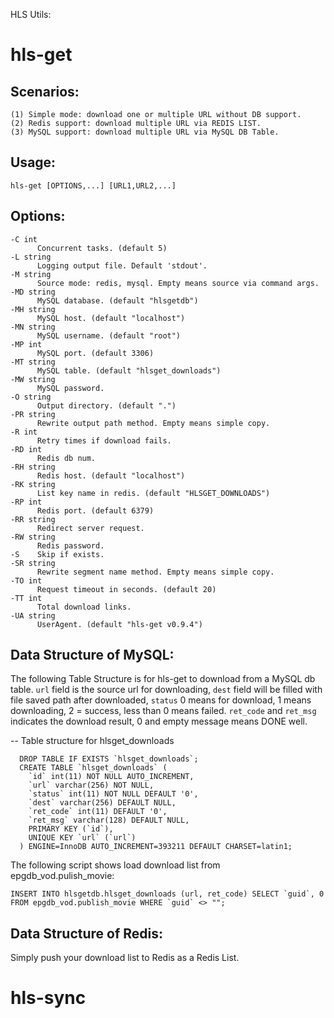 HLS Utils:

hls-get
========================================================================================================================
  Scenarios:
  ----------------------
    (1) Simple mode: download one or multiple URL without DB support.
    (2) Redis support: download multiple URL via REDIS LIST.
    (3) MySQL support: download multiple URL via MySQL DB Table.

  Usage:
  -----------------------
    hls-get [OPTIONS,...] [URL1,URL2,...]

  Options:
  -----------------------
    -C int
          Concurrent tasks. (default 5)
    -L string
          Logging output file. Default 'stdout'.
    -M string
          Source mode: redis, mysql. Empty means source via command args.
    -MD string
          MySQL database. (default "hlsgetdb")
    -MH string
          MySQL host. (default "localhost")
    -MN string
          MySQL username. (default "root")
    -MP int
          MySQL port. (default 3306)
    -MT string
          MySQL table. (default "hlsget_downloads")
    -MW string
          MySQL password.
    -O string
          Output directory. (default ".")
    -PR string
          Rewrite output path method. Empty means simple copy.
    -R int
          Retry times if download fails.
    -RD int
          Redis db num.
    -RH string
          Redis host. (default "localhost")
    -RK string
          List key name in redis. (default "HLSGET_DOWNLOADS")
    -RP int
          Redis port. (default 6379)
    -RR string
          Redirect server request.
    -RW string
          Redis password.
    -S    Skip if exists.
    -SR string
          Rewrite segment name method. Empty means simple copy.
    -TO int
          Request timeout in seconds. (default 20)
    -TT int
          Total download links.
    -UA string
          UserAgent. (default "hls-get v0.9.4")

  Data Structure of MySQL:
  -----------------------
  The following Table Structure is for hls-get to download from a MySQL db table.
  `url` field is the source url for downloading,
  `dest` field will be filled with file saved path after downloaded,
  `status` 0 means for download, 1 means downloading, 2 = success, less than 0 means failed.
  `ret_code` and `ret_msg` indicates the download result, 0 and empty message means DONE well.
 
  -- Table structure for hlsget_downloads
  
      DROP TABLE IF EXISTS `hlsget_downloads`;
      CREATE TABLE `hlsget_downloads` (
        `id` int(11) NOT NULL AUTO_INCREMENT,
        `url` varchar(256) NOT NULL,
        `status` int(11) NOT NULL DEFAULT '0',
        `dest` varchar(256) DEFAULT NULL,
        `ret_code` int(11) DEFAULT '0',
        `ret_msg` varchar(128) DEFAULT NULL,
        PRIMARY KEY (`id`),
        UNIQUE KEY `url` (`url`)
      ) ENGINE=InnoDB AUTO_INCREMENT=393211 DEFAULT CHARSET=latin1;
 
   The following script shows load download list from epgdb_vod.pulish_movie:
  
    INSERT INTO hlsgetdb.hlsget_downloads (url, ret_code) SELECT `guid`, 0 FROM epgdb_vod.publish_movie WHERE `guid` <> "";

  Data Structure of Redis:
  -----------------------
  Simply push your download list to Redis as a Redis List.

hls-sync
========================================================================
